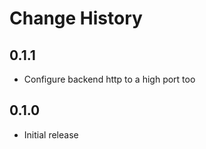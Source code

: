 Change History
==============

0.1.1
-----
 - Configure backend http to a high port too

0.1.0
-----
 - Initial release
